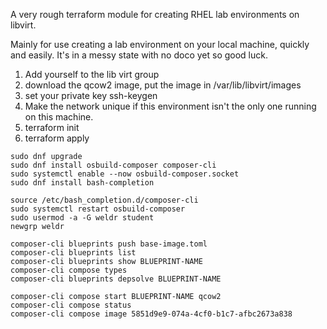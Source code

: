 A very rough terraform module for creating RHEL lab environments on libvirt.

Mainly for use creating a lab environment on your local machine, quickly and easily. It's in
a messy state with no doco yet so good luck.


1. Add yourself to the lib virt group
2. download the qcow2 image, put the image in /var/lib/libvirt/images
3. set your private key ssh-keygen
4. Make the network unique if this environment isn't the only one running on this machine.
5. terraform init
6. terraform apply

~~~
sudo dnf upgrade
sudo dnf install osbuild-composer composer-cli
sudo systemctl enable --now osbuild-composer.socket
sudo dnf install bash-completion

source /etc/bash_completion.d/composer-cli
sudo systemctl restart osbuild-composer
sudo usermod -a -G weldr student
newgrp weldr

composer-cli blueprints push base-image.toml
composer-cli blueprints list
composer-cli blueprints show BLUEPRINT-NAME
composer-cli compose types
composer-cli blueprints depsolve BLUEPRINT-NAME

composer-cli compose start BLUEPRINT-NAME qcow2
composer-cli compose status
composer-cli compose image 5851d9e9-074a-4cf0-b1c7-afbc2673a838
~~~